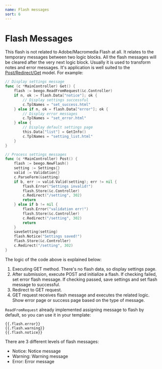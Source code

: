 ```yaml
---
name: Flash messages
sort: 6
---
```


# Flash Messages

This flash is not related to Adobe/Macromedia Flash at all. It relates to the temporary messages between two logic blocks. All the flash messages will be cleared after the very next logic block. Usually it is used to transform notes and error messages. It's application is well suited to the [Post/Redirect/Get](http://en.wikipedia.org/wiki/Post/Redirect/Get) model. For example:

```go
// Display settings message
func (c *MainController) Get() {
    flash := beego.ReadFromRequest(&c.Controller)
    if n, ok := flash.Data["notice"]; ok {
        // Display settings successful
        c.TplNames = "set_success.html"
    } else if n, ok = flash.Data["error"]; ok {
        // Display error messages
        c.TplNames = "set_error.html"
    } else {
        // Display default settings page
        this.Data["list"] = GetInfo()
        c.TplNames = "setting_list.html"
    }
}

// Process settings messages
func (c *MainController) Post() {
    flash := beego.NewFlash()
    setting := Settings{}
    valid := Validation{}
    c.ParseForm(&setting)
    if b, err := valid.Valid(setting); err != nil {
        flash.Error("Settings invalid!")
        flash.Store(&c.Controller)
        c.Redirect("/setting", 302)
        return
    } else if b != nil {
        flash.Error("validation err!")
        flash.Store(&c.Controller)
        c.Redirect("/setting", 302)
        return
    }
    saveSetting(setting)
    flash.Notice("Settings saved!")
    flash.Store(&c.Controller)
    c.Redirect("/setting", 302)
}
```

The logic of the code above is explained below:

1. Executing GET method. There's no flash data, so display settings page.
2. After submission, execute POST and initialize a flash. If checking failed, set error flash message. If checking passed, save settings and set flash message to successful.
3. Redirect to GET request.
4. GET request receives flash message and executes the related logic. Show error page or success page based on the type of message.

`ReadFromRequest` already implemented assigning message to flash by default, so you can use it in your template:

	{{.flash.error}}
	{{.flash.warning}}
	{{.flash.notice}}

There are 3 different levels of flash messages:

* Notice: Notice message
* Warning: Warning message
* Error: Error message
